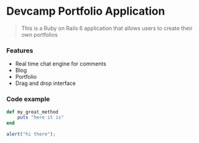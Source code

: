 # Devcamp Portfolio Application

> This is a Ruby on Rails 6 application that allows users to create their own portfolios

### Features

- Real time chat engine for comments
- Blog
- Portfolio
- Drag and drop interface

### Code example

```ruby
def my_great_method
    puts "here it is"
end
```

```javascript
alert("hi there");
```
